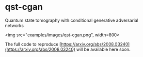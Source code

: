 # qst-cgan
Quantum state tomography with conditional generative adversarial networks

<img src="examples/images/qst-cgan.png", width=800>

The full code to reproduce [https://arxiv.org/abs/2008.03240](https://arxiv.org/abs/2008.03240) will be available here soon.
